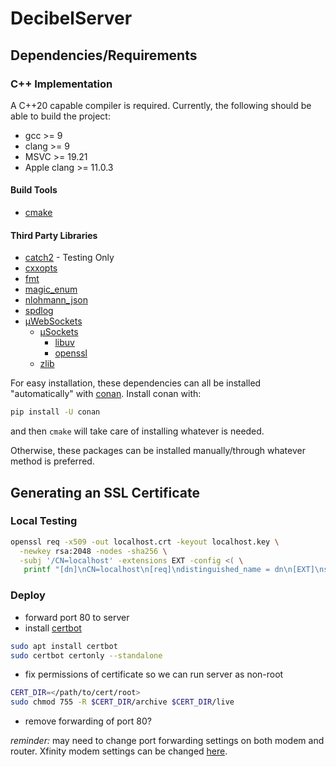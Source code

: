 # DecibelServer

## Dependencies/Requirements
### C++ Implementation
A C++20 capable compiler is required. Currently, the following should be able to build the project:
- gcc >= 9
- clang >= 9
- MSVC >= 19.21
- Apple clang >= 11.0.3

#### Build Tools
- [cmake](https://cmake.org/)

#### Third Party Libraries
- [catch2](https://github.com/catchorg/Catch2) - Testing Only
- [cxxopts](https://github.com/jarro2783/cxxopts)
- [fmt](https://github.com/fmtlib/fmt)
- [magic_enum](https://github.com/Neargye/magic_enum)
- [nlohmann_json](https://github.com/nlohmann/json)
- [spdlog](https://github.com/gabime/spdlog)
- [µWebSockets](https://github.com/uNetworking/uWebSockets)
  - [µSockets](https://github.com/uNetworking/uSockets)
    - [libuv](https://github.com/libuv/libuv)
    - [openssl](https://github.com/openssl/openssl)
  - [zlib](https://github.com/madler/zlib)

For easy installation, these dependencies can all be installed "automatically" with [conan](https://conan.io/). Install conan with:
```bash
pip install -U conan
```
and then `cmake` will take care of installing whatever is needed.

Otherwise, these packages can be installed manually/through whatever method is preferred.

## Generating an SSL Certificate
### Local Testing
```bash
openssl req -x509 -out localhost.crt -keyout localhost.key \
  -newkey rsa:2048 -nodes -sha256 \
  -subj '/CN=localhost' -extensions EXT -config <( \
   printf "[dn]\nCN=localhost\n[req]\ndistinguished_name = dn\n[EXT]\nsubjectAltName=DNS:localhost\nkeyUsage=digitalSignature\nextendedKeyUsage=serverAuth")
```
### Deploy
- forward port 80 to server
- install [certbot](https://certbot.eff.org/instructions)

```bash
sudo apt install certbot
sudo certbot certonly --standalone
```

- fix permissions of certificate so we can run server as non-root
```bash
CERT_DIR=</path/to/cert/root> 
sudo chmod 755 -R $CERT_DIR/archive $CERT_DIR/live
```
- remove forwarding of port 80?

*reminder:* may need to change port forwarding settings on both modem and router. Xfinity modem settings can be changed [here](https://internet.xfinity.com/network/advanced-settings/portforwarding).
